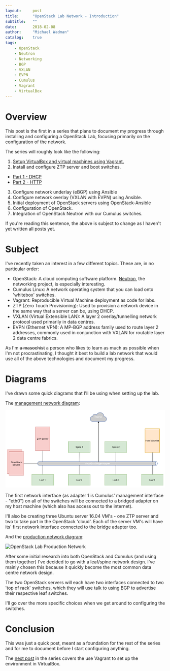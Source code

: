 ```yaml
---
layout:     post
title:      "OpenStack Lab Network - Introduction"
subtitle:   ""
date:       2018-02-08
author:     "Michael Wadman"
catalog:    true
tags:
    - OpenStack
    - Neutron
    - Networking
    - BGP
    - VXLAN
    - EVPN
    - Cumulus
    - Vagrant
    - VirtualBox
---
```


# Overview

This post is the first in a series that plans to document my progress through installing and configuring a OpenStack Lab, focusing primarily on the configuration of the network.

The series will roughly look like the following:
1. [Setup VirtualBox and virtual machines using Vagrant.](https://wadman.co.nz/2018/04/08/OpenStack-Lab-Network-Vagrant/)
2. Install and configure ZTP server and boot switches.
  * [Part 1 - DHCP](https://wadman.co.nz/2018/06/08/OpenStack-Lab-Network-DHCP/)
  * [Part 2 - HTTP](https://wadman.co.nz/2018/08/03/OpenStack-Lab-Network-HTTP/)
3. Configure network underlay (eBGP) using Ansible
4. Configure network overlay (VXLAN with EVPN) using Ansible.
5. Initial deployment of OpenStack servers using OpenStack-Ansible
6. Configuration of OpenStack.
7. Integration of OpenStack Neutron with our Cumulus switches.

If you're reading this sentence, the above is subject to change as I haven't yet written all posts yet.

# Subject

I've recently taken an interest in a few different topics.
These are, in no particular order:

* OpenStack: A cloud computing software platform. [Neutron](https://wiki.openstack.org/wiki/Neutron), the networking project, is especially interesting.
* Cumulus Linux: A network operating system that you can load onto 'whitebox' switches.
* Vagrant: Reproducible Virtual Machine deployment as code for labs.
* ZTP (Zero Touch Provisioning): Used to provision a network device in the same way that a server can be, using DHCP.
* VXLAN (Virtual Extensible LAN): A layer 2 overlay/tunnelling network protocol used primarily in data centres.
* EVPN (Ethernet VPN): A MP-BGP address family used to route layer 2 addresses, commonly used in conjunction with VXLAN for routable layer 2 data centre fabrics.

As I'm ~~a masochist~~ a person who likes to learn as much as possible when I'm not procrastinating, I thought it best to build a lab network that would use all of the above technologies and document my progress.

# Diagrams

I've drawn some quick diagrams that I'll be using when setting up the lab.

The [management network diagram](https://www.draw.io/?lightbox=1&amp;highlight=0000ff&amp;edit=_blank&amp;layers=1&amp;nav=1#R1Vpbc5s4FP41fmxGIK6Ptdttd2Y7mxnv9PYmgwyaYMQIOXb211cYyYAEieMQG%2FvFcHRD33d0bjCDi83%2BC0NF%2Bo3GOJvZIN7P4KeZbVuB7Yq%2FSvJUS3wb1IKEkVh2agRL8j%2BWQtVtS2JcdjpySjNOiq4wonmOI96RIcbortttTbPuqgVK5IqgESwjlGGj2w8S87SWBrbfyL9ikqRqZcsL65YVih4SRre5XG9mw%2FXhVzdvkJpLrlumKKa7lgh%2BnsEFo5TXV5v9AmcVtgq2etxfA63H52Y456cMsOsBjyjbyq0vC5JjIZJTlfxJgXLYFq4Gghmc71LC8bJAUdW6E2ogZCnfZOLOEpdrkmULmlF2GAtjFwexI%2BQlZ%2FQBt1oCewU9T7SYjy4f4REzjvctkdzKF0w3mLMn0UW22r5TD5Fqd4R515BoKVnaItCTMiT1JjlO3WAnLiR8%2FVBCA8p%2FMBK8A3iDSDoakg64IJLOEJK3qJPXBNIdAtK%2BQSCvimQ4hKRzg0h610QSgkGXc4taqRvKi7qcwLSUv%2F%2B7F4IlZmILo8K5DiIcRX1wrgLXccE4cIZdNC3HRDPoAdOCY6BpmsvvhPEtyuZ0L%2BRzEaomlZ5%2BjFHBe%2BAdBm9x%2BPWB5wWBNYeiJWEoJgI41ZZTcSYa8SfCRKBLaH5oYhUYcjIVoNqVJEVF9TCbfVIF5nc55jvKHsq71bY8b401bbo3wSycF5gRgTCu5FXQuxJT3TeyuZLJ2N4eST8s0FUQCE0F8bweDbHHUBDPUBBDB3Aef6wSkAbdllbgPeE%2Fq9N358q7X7JlEJqSblmEu8edI5Zg3lVaHKuMZgDAFkBuDz5KxnCGOHns5kF9oMkV7ikRT9w4aYWzbg7VFPV%2B5Kh2YqJP5HcnsnxtohoEY6IDh8dtn0ar%2F1Zac7FWi9fq9kVi2yTak%2BIQwoEz9loOoacpQ%2Fh%2BHAbXPZoKoolQ6OnIu2dS6L6kCyNSaMbYY1D4rONpUzh946qZRPfcc2mF3Ymgrh3jkapWuhap4fRJ1TymY53Jqq%2BpB9QzjBFZVXHblVh1J88qtEZiFQYaq%2B%2FnQ0P7uqzCybPq6KyeG906mn%2BG7xfdqoy6xepXWlbP8g1F6aHwonH8pirBGnv9VYLYD1dgpCzQ08sEit9LlAlCs0zwymNyTrrQyQN77J9CZCInxdNDDN0ZnezVHG0i3ZCOeFJel95HGSpLEp3O7eGmVSM53TL2Eu5PinDdNBq53smmUSP8WAJ8B8LNxP%2FvXFCTY24QP%2BHaXpTRbfxMqW4Egws1g%2BuZ9jZ8RrfeYm4t9XLiuWNZvXIvBjZ1%2FEoArVR3MADJ4P4%2F6Pm0554EgKG8ZzmcE2obF6ns90DbgRCAfhAv4pXN6sG%2FBc6XHEUPM%2FVCpLwt3I41765BvGCsY4GxMj11%2FavrG2tXCYDddpaiHbzgMDWv93IdYLAQcC2H%2BcHSMrvjW9hXl3OAFiKN5jHFbfMpUt29%2Bd4Lfv4D):

![OpenStack Lab Management Network](/img/openstack-lab-management.png)

The first network interface (as adapter 1 is Cumulus' management interface - "eth0") on all of the switches will be connected to a bridged adapter on my host machine (which also has access out to the internet).

I'll also be creating three Ubuntu server 16.04 VM's - one ZTP server and two to take part in the OpenStack 'cloud'.
Each of the server VM's will have its' first network interface connected to the bridge adapter too.

And the [production network diagram](https://www.draw.io/?lightbox=1&amp;highlight=0000ff&amp;edit=_blank&amp;layers=1&amp;nav=1#R1VrLcpswFP0aL%2BsBJPFYNm6aLtLHjBdtlwrIhgYjRpZju19fEcRDwriEYIyzCTpCF%2Bncc6WjSWZgsTk8MJyGX2lA4pllBIcZ%2BDSzLMuwbfErQ445YpqGlSNrFgUSq4Bl9JdI0JDoLgrIVnmRUxrzKFVBnyYJ8bmCYcboXn1tRWP1qylekwaw9HHcRH9GAQ9z1LWcCv9ConVYfNm0vbznCfvPa0Z3ifzezAKr15%2B8e4OLWHKh2xAHdF%2BDwP0MLBilPH%2FaHBYkzsgtaMvHfW7pLefNSMK7DJBpecHxTi59mUYJEZAMteXHgpTXZZFsoDEDd%2Fsw4mSZYj%2Fr3QsdCCzkm1i0TPG4iuJ4QWPKXseCABE3gALfckafSa3HtZ6A0Au4a05dTuGFME4ONUgu5YHQDeHsKF4plGdLWqXuSpr3VRLNAgtrCSzGYambdRm64k48SPpOUwkaVD4SLPJugBtkEmpMQmNEJmEbk7eoyWsSidqItG6QyKsy6bUxCW%2BQSfuaTJqowRgJxOErm5TxkK5pguP7Cr1TOa3xRw4R%2FyXh7Pl39jx3UNZMxMzKvqxR6%2FxDOD9K34F3nAqo%2BvIjpamM38r2lu6YT5RDlGO2JlyBspWdzQgjMebRi2o73kPvic2zyXcSfMxMkmglNCEtjM4tVCdVYXRu1Tk1i8YPwiIxY8LkgE7swf7s1fSKTsi1wDqTLL%2Fwg0ZivmW5mEgtF2BpZZCvRo6qmy0tkOVCNZChBco5aAR6zXm57G4yaG79l5ABHE4GaOoyAKajZg95%2FWQAtO0XwMvJwBlFBvZwMgBTlwG0tMMT9NwNAPjPtjKgDNxRZOAOJwNv6jKwHVeVgdlTBkjTk%2BVdTAaF4E7c9m%2FxQqDfUce97TfvorduYwt51IuuwMY3smA4I%2Btczch2pm%2BcTavcW%2FSL31s3LTiekwXvdrKD2dUJZxaggTKLxjOnwB6lwi9rTiemA3uoCkfjuVMw3CXlnA4u604npgN3KB0449lTZDV08D0lyZZj%2F1nACyryReNYpGpIr7pyfeL7p7zqk4sgOquJ7l7VdFQay2227lWNE3ow9etlr78DvNtLVWWEGmVUVp9efJ1qqch6vZjgtGpJS51eAV1LydS2VHS5o7VQV2spbdIdz%2B5932hAbrCc0FXLyWuy2%2FfAOnNeNQqtdzmhSZUTMJCaOxPOUb%2BKgkgL5TZCDVdTXqHSCW6i9mn3oVmUa2Ydei0V%2B%2Bac685GDzRgxsc5Nm1QS%2FkHY24YrgR6mdNOWvCuqQUbDqQFR7%2F1DqYF0az%2BCSt%2FvfpXN3D%2FDw%3D%3D):

![OpenStack Lab Production Network](https://michaelwadman.files.wordpress.com/2018/06/openstack-lab-network.png)

After some initial research into both OpenStack and Cumulus (and using them together) I've decided to go with a leaf/spine network design.
I've mainly chosen this because it quickly become the most common data centre network design.

The two OpenStack servers will each have two interfaces connected to two 'top of rack' switches, which they will use talk to using BGP to advertise their respective leaf switches.

I'll go over the more specific choices when we get around to configuring the switches.

# Conclusion

This was just a quick post, meant as a foundation for the rest of the series and for me to document before I start configuring anything.

The [next post](https://wadman.co.nz/2018/04/08/OpenStack-Lab-Network-Vagrant/) in the series covers the use Vagrant to set up the environment in VirtualBox.
